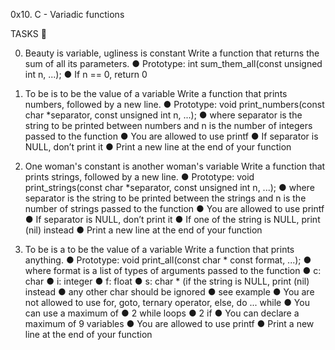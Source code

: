 0x10. C - Variadic functions

TASKS 📃

0. Beauty is variable, ugliness is constant
Write a function that returns the sum of all its parameters.
●	Prototype: int sum_them_all(const unsigned int n, ...);
●	If n == 0, return 0

1. To be is to be the value of a variable
Write a function that prints numbers, followed by a new line.
●	Prototype: void print_numbers(const char *separator, const unsigned int n, ...);
●	where separator is the string to be printed between numbers and n is the number of integers passed to the function
●	You are allowed to use printf
●	If separator is NULL, don’t print it
●	Print a new line at the end of your function

2. One woman's constant is another woman's variable
Write a function that prints strings, followed by a new line.
●	Prototype: void print_strings(const char *separator, const unsigned int n, ...);
●	where separator is the string to be printed between the strings and n is the number of strings passed to the function
●	You are allowed to use printf
●	If separator is NULL, don’t print it
●	If one of the string is NULL, print (nil) instead
●	Print a new line at the end of your function

3. To be is a to be the value of a variable
Write a function that prints anything.
●	Prototype: void print_all(const char * const format, ...);
●	where format is a list of types of arguments passed to the function
●	c: char
●	i: integer
●	f: float
●	s: char * (if the string is NULL, print (nil) instead
●	any other char should be ignored
●	see example
●	You are not allowed to use for, goto, ternary operator, else, do ... while
●	You can use a maximum of
●	2 while loops
●	2 if
●	You can declare a maximum of 9 variables
●	You are allowed to use printf
●	Print a new line at the end of your function
